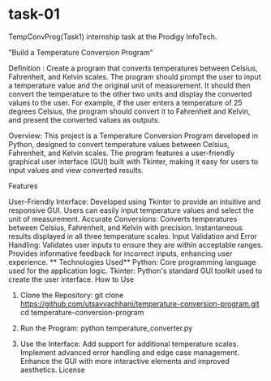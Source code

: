 # task-01
TempConvProg(Task1)
internship task at the Prodigy InfoTech.

"Build a Temperature Conversion Program"

Definition : Create a program that converts temperatures between Celsius, Fahrenheit, and Kelvin scales. The program should prompt the user to input a temperature value and the original unit of measurement. It should then convert the temperature to the other two units and display the converted values to the user. For example, if the user enters a temperature of 25 degrees Celsius, the program should convert it to Fahrenheit and Kelvin, and present the converted values as outputs.

Overview: This project is a Temperature Conversion Program developed in Python, designed to convert temperature values between Celsius, Fahrenheit, and Kelvin scales. The program features a user-friendly graphical user interface (GUI) built with Tkinter, making it easy for users to input values and view converted results.

Features

User-Friendly Interface:
Developed using Tkinter to provide an intuitive and responsive GUI.
Users can easily input temperature values and select the unit of measurement.
Accurate Conversions:
Converts temperatures between Celsius, Fahrenheit, and Kelvin with precision.
Instantaneous results displayed in all three temperature scales.
Input Validation and Error Handling:
Validates user inputs to ensure they are within acceptable ranges.
Provides informative feedback for incorrect inputs, enhancing user experience. ** Technologies Used**
Python:
Core programming language used for the application logic.
Tkinter:
Python's standard GUI toolkit used to create the user interface.
How to Use

1. Clone the Repository:
 git clone https://github.com/utsavvachhani/temperature-conversion-program.git
cd temperature-conversion-program

2. Run the Program:
    python temperature_converter.py
3. Use the Interface:
Add support for additional temperature scales.
Implement advanced error handling and edge case management.
Enhance the GUI with more interactive elements and improved aesthetics.
License
